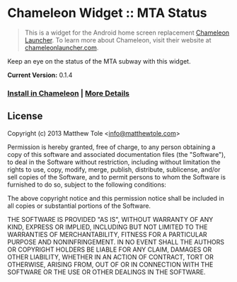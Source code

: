 # Chameleon Widget :: MTA Status

> This is a widget for the Android home screen replacement [Chameleon Launcher][1]. To learn more about Chameleon, visit their website at [chameleonlauncher.com][1].

Keep an eye on the status of the MTA subway with this widget.

**Current Version:** 0.1.4

### [Install in Chameleon][2] | [More Details][3]

## License

Copyright (c) 2013 Matthew Tole &lt;info@matthewtole.com&gt;

Permission is hereby granted, free of charge, to any person obtaining a copy of this software and associated documentation files (the "Software"), to deal in the Software without restriction, including without limitation the rights to use, copy, modify, merge, publish, distribute, sublicense, and/or sell copies of the Software, and to permit persons to whom the Software is furnished to do so, subject to the following conditions:

The above copyright notice and this permission notice shall be included in all copies or substantial portions of the Software.

THE SOFTWARE IS PROVIDED "AS IS", WITHOUT WARRANTY OF ANY KIND, EXPRESS OR IMPLIED, INCLUDING BUT NOT LIMITED TO THE WARRANTIES OF MERCHANTABILITY, FITNESS FOR A PARTICULAR PURPOSE AND NONINFRINGEMENT. IN NO EVENT SHALL THE AUTHORS OR COPYRIGHT HOLDERS BE LIABLE FOR ANY CLAIM, DAMAGES OR OTHER LIABILITY, WHETHER IN AN ACTION OF CONTRACT, TORT OR OTHERWISE, ARISING FROM, OUT OF OR IN CONNECTION WITH THE SOFTWARE OR THE USE OR OTHER DEALINGS IN THE SOFTWARE.

[1]: http://www.chameleonlauncher.com/
[2]: http://widgetgecko.com/mta/install/
[3]: http://widgetgecko.com/mta/info/
